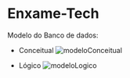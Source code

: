 # Enxame-Tech

Modelo do Banco de dados:

- Conceitual
![modeloConceitual](https://github.com/EnxameTech/Enxame-Tech/assets/102906471/0bbad050-da1c-45ac-99d9-721d9586ffdb)

- Lógico
![modeloLogico](https://github.com/EnxameTech/Enxame-Tech/assets/102906471/53a6c1d8-3e6a-4529-b3d2-5f500e408cb6)


